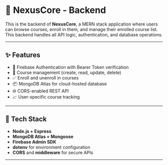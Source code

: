 # 🚀 NexusCore - Backend

This is the backend of **NexusCore**, a MERN stack application where users can browse courses, enroll in them, and manage their enrolled course list. This backend handles all API logic, authentication, and database operations.

---

## ✨ Features

- 🔐 Firebase Authentication with Bearer Token verification
- 📘 Course management (create, read, update, delete)
- ✅ Enroll and unenroll in courses
- 📦 MongoDB Atlas for cloud-hosted database
- 🌐 CORS-enabled REST API
- 📈 User-specific course tracking

---

## 🧰 Tech Stack

- **Node.js + Express**
- **MongoDB Atlas + Mongoose**
- **Firebase Admin SDK**
- **dotenv** for environment configuration
- **CORS** and **middleware** for secure APIs

---
